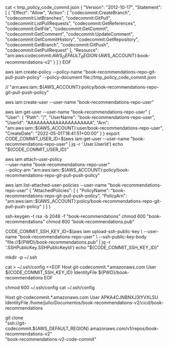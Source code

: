 

cat <<EOF > tmp_policy_code_commit.json
{
  "Version": "2012-10-17",
  "Statement": [
      {
          "Effect": "Allow",
          "Action": [
              "codecommit:CreateBranch",
              "codecommit:ListBranches",
              "codecommit:GitPull",
              "codecommit:ListPullRequests",
              "codecommit:GetReferences",
              "codecommit:GetFile",
              "codecommit:GetCommit",
              "codecommit:GetComment",
              "codecommit:UpdateComment",
              "codecommit:GetCommitHistory",
              "codecommit:GetRepository",
              "codecommit:GetBranch",
              "codecommit:GitPush",
              "codecommit:GetPullRequest"
          ],
          "Resource": "arn:aws:codecommit:${AWS_DEFAULT_REGION}:${AWS_ACCOUNT}:book-recommendations-v2"
      }
  ]
}
EOF

aws iam create-policy --policy-name "book-recommendations-repo-git-pull-push-policy" --policy-document file://tmp_policy_code_commit.json

// "arn:aws:iam::${AWS_ACCOUNT}:policy/book-recommendations-repo-git-pull-push-policy"



aws iam create-user --user-name "book-recommendations-repo-user"

aws iam get-user --user-name "book-recommendations-repo-user"
{
    "User": {
        "Path": "/",
        "UserName": "book-recommendations-repo-user",
        "UserId": "AAAAAAAAAAAAAAAAAAAAA",
        "Arn": "arn:aws:iam::${AWS_ACCOUNT}:user/book-recommendations-repo-user",
        "CreateDate": "2022-05-01T18:41:51+00:00"
    }
}
export CODE_COMMIT_USER_ID=$(aws iam get-user --user-name "book-recommendations-repo-user" | jq -r '.User.UserId')
echo "${CODE_COMMIT_USER_ID}"



aws iam attach-user-policy \
  --user-name "book-recommendations-repo-user" \
  --policy-arn "arn:aws:iam::${AWS_ACCOUNT}:policy/book-recommendations-repo-git-pull-push-policy"

aws iam list-attached-user-policies --user-name "book-recommendations-repo-user"
{
    "AttachedPolicies": [
        {
            "PolicyName": "book-recommendations-repo-git-pull-push-policy",
            "PolicyArn": "arn:aws:iam::${AWS_ACCOUNT}:policy/book-recommendations-repo-git-pull-push-policy"
        }
    ]
}



ssh-keygen -t rsa -b 2048 -f "book-recommendations"
chmod 600 "book-recommendations"
chmod 600 "book-recommendations.pub"


CODE_COMMIT_SSH_KEY_ID=$(aws iam upload-ssh-public-key \
  --user-name "book-recommendations-repo-user" \
  --ssh-public-key-body "file://${PWD}/book-recommendations.pub" | jq -r '.SSHPublicKey.SSHPublicKeyId')
echo "${CODE_COMMIT_SSH_KEY_ID}"



mkdir -p ~/.ssh

cat > ~/.ssh/config <<EOF
Host git-codecommit.*.amazonaws.com
User ${CODE_COMMIT_SSH_KEY_ID}
IdentityFile ${PWD}/book-recommendations
EOF

chmod 600 ~/.ssh/config
cat ~/.ssh/config

Host git-codecommit.*.amazonaws.com
User APKA4CJNBNXJ3IYVXLSU
IdentityFile /home/julio/Documentos/book-recommendations-v2/cicd/book-recommendations



git clone \
  "ssh://git-codecommit.${AWS_DEFAULT_REGION}.amazonaws.com/v1/repos/book-recommendations-v2" \
  "book-recommendations-v2-code-commit"


